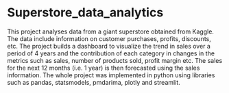# Superstore_data_analytics
This project analyses data from a giant superstore obtained from Kaggle. The data include information on customer purchases, profits, discounts, etc. The project builds a dashboard to visualize the trend in sales over a period of 4 years and the contribution of each category in changes in the metrics such as sales, number of products sold, profit margin etc. 
The sales for the next 12 months (i.e. 1 year) is then forecasted using the sales information.
The whole project was implemented in python using libraries such as pandas, statsmodels, pmdarima, plotly and streamlit.
